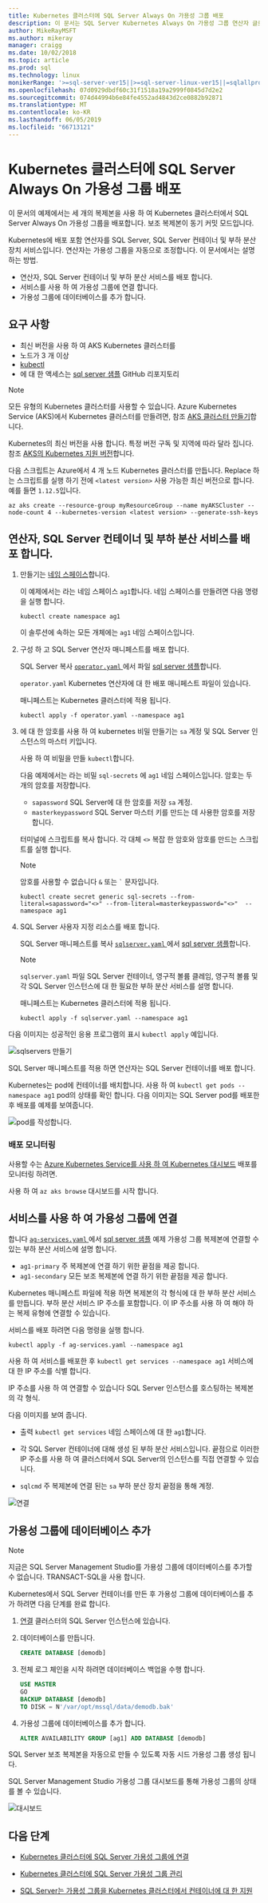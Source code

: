 ```yaml
---
title: Kubernetes 클러스터에 SQL Server Always On 가용성 그룹 배포
description: 이 문서는 SQL Server Kubernetes Always On 가용성 그룹 연산자 글로벌 요구 사항에 대 한 매개 변수를 설명합니다.
author: MikeRayMSFT
ms.author: mikeray
manager: craigg
ms.date: 10/02/2018
ms.topic: article
ms.prod: sql
ms.technology: linux
monikerRange: '>=sql-server-ver15||>=sql-server-linux-ver15||=sqlallproducts-allversions'
ms.openlocfilehash: 07d0929dbdf60c31f1518a19a2999f0845d7d2e2
ms.sourcegitcommit: 074d44994b6e84fe4552ad4843d2ce0882b92871
ms.translationtype: MT
ms.contentlocale: ko-KR
ms.lasthandoff: 06/05/2019
ms.locfileid: "66713121"
---
```

# <a name="deploy-a-sql-server-always-on-availability-group-on-a-kubernetes-cluster"></a>Kubernetes 클러스터에 SQL Server Always On 가용성 그룹 배포

이 문서의 예제에서는 세 개의 복제본을 사용 하 여 Kubernetes 클러스터에서 SQL Server Always On 가용성 그룹을 배포합니다. 보조 복제본이 동기 커밋 모드입니다.

Kubernetes에 배포 포함 연산자를 SQL Server, SQL Server 컨테이너 및 부하 분산 장치 서비스입니다. 연산자는 가용성 그룹을 자동으로 조정합니다. 이 문서에서는 설명 하는 방법.

- 연산자, SQL Server 컨테이너 및 부하 분산 서비스를 배포 합니다.
- 서비스를 사용 하 여 가용성 그룹에 연결 합니다.
- 가용성 그룹에 데이터베이스를 추가 합니다.

## <a name="requirements"></a>요구 사항

- 최신 버전을 사용 하 여 AKS Kubernetes 클러스터를
- 노드가 3 개 이상
- [kubectl](https://kubernetes.io/docs/tasks/tools/install-kubectl/)
- 에 대 한 액세스는 [sql server 샘플](https://github.com/Microsoft/sql-server-samples/tree/master/samples/features/high%20availability/Kubernetes/sample-manifest-files) GitHub 리포지토리

> [!NOTE]
> 모든 유형의 Kubernetes 클러스터를 사용할 수 있습니다. Azure Kubernetes Service (AKS)에서 Kubernetes 클러스터를 만들려면, 참조 [AKS 클러스터 만들기](https://docs.microsoft.com/azure/aks/create-cluster)합니다.
>
> Kubernetes의 최신 버전을 사용 합니다. 특정 버전 구독 및 지역에 따라 달라 집니다. 참조 [AKS의 Kubernetes 지원 버전](https://docs.microsoft.com/en-us/azure/aks/supported-kubernetes-versions)합니다.  
>
> 다음 스크립트는 Azure에서 4 개 노드 Kubernetes 클러스터를 만듭니다. Replace 하는 스크립트를 실행 하기 전에 `<latest version>` 사용 가능한 최신 버전으로 합니다. 예를 들면 `1.12.5`입니다.
>
> ```azure-cli
> az aks create --resource-group myResourceGroup --name myAKSCluster --node-count 4 --kubernetes-version <latest version> --generate-ssh-keys
> ```

## <a name="deploy-the-operator-sql-server-containers-and-load-balancing-services"></a>연산자, SQL Server 컨테이너 및 부하 분산 서비스를 배포 합니다.

1. 만들기는 [네임 스페이스](https://kubernetes.io/docs/concepts/overview/working-with-objects/namespaces/)합니다.

      이 예제에서는 라는 네임 스페이스 `ag1`합니다. 네임 스페이스를 만들려면 다음 명령을 실행 합니다.
    
      ```azurecli
      kubectl create namespace ag1
      ```
    
      이 솔루션에 속하는 모든 개체에는 `ag1` 네임 스페이스입니다.

1. 구성 하 고 SQL Server 연산자 매니페스트를 배포 합니다.

      SQL Server 복사 [ `operator.yaml` ](https://github.com/Microsoft/sql-server-samples/tree/master/samples/features/high%20availability/Kubernetes/sample-manifest-files/operator.yaml) 에서 파일 [sql server 샘플](https://github.com/Microsoft/sql-server-samples/tree/master/samples/features/high%20availability/Kubernetes/sample-manifest-files)합니다.
    
      `operator.yaml` Kubernetes 연산자에 대 한 배포 매니페스트 파일이 있습니다.
    
      매니페스트는 Kubernetes 클러스터에 적용 됩니다.
    
      ```azurecli
      kubectl apply -f operator.yaml --namespace ag1
      ```
    
1. 에 대 한 암호를 사용 하 여 kubernetes 비밀 만들기는 `sa` 계정 및 SQL Server 인스턴스의 마스터 키입니다.

      사용 하 여 비밀을 만들 `kubectl`합니다.
      
      다음 예제에서는 라는 비밀 `sql-secrets` 에 `ag1` 네임 스페이스입니다. 암호는 두 개의 암호를 저장합니다.
      
      - `sapassword` SQL Server에 대 한 암호를 저장 `sa` 계정.
      - `masterkeypassword` SQL Server 마스터 키를 만드는 데 사용한 암호를 저장 합니다. 
    
   터미널에 스크립트를 복사 합니다. 각 대체 `<>` 복잡 한 암호와 암호를 만드는 스크립트를 실행 합니다.
    
   >[!NOTE]
   >암호를 사용할 수 없습니다 `&` 또는 `` ` `` 문자입니다.
    
   ```azurecli
   kubectl create secret generic sql-secrets --from-literal=sapassword="<>" --from-literal=masterkeypassword="<>"  --namespace ag1
   ```

1. SQL Server 사용자 지정 리소스를 배포 합니다.

      SQL Server 매니페스트를 복사 [ `sqlserver.yaml` ](https://github.com/Microsoft/sql-server-samples/tree/master/samples/features/high%20availability/Kubernetes/sample-manifest-files/sqlserver.yaml) 에서 [sql server 샘플](https://github.com/Microsoft/sql-server-samples/tree/master/samples/features/high%20availability/Kubernetes/sample-manifest-files)합니다.
    
      >[!NOTE]
      >`sqlserver.yaml` 파일 SQL Server 컨테이너, 영구적 볼륨 클레임, 영구적 볼륨 및 각 SQL Server 인스턴스에 대 한 필요한 부하 분산 서비스를 설명 합니다.
    
      매니페스트는 Kubernetes 클러스터에 적용 됩니다.
    
      ```azurecli
      kubectl apply -f sqlserver.yaml --namespace ag1
      ```
      
다음 이미지는 성공적인 응용 프로그램의 표시 `kubectl apply` 예입니다.

![sqlservers 만들기](./media/sql-server-linux-kubernetes-deploy/create-sqlservers.png)

SQL Server 매니페스트를 적용 하면 연산자는 SQL Server 컨테이너를 배포 합니다.

Kubernetes는 pod에 컨테이너를 배치합니다. 사용 하 여 `kubectl get pods --namespace ag1` pod의 상태를 확인 합니다. 다음 이미지는 SQL Server pod를 배포한 후 배포를 예제를 보여줍니다. 

![pod를 작성합니다.](./media/sql-server-linux-kubernetes-deploy/builtpods.png)

### <a name="monitor-the-deployment"></a>배포 모니터링

사용할 수는 [Azure Kubernetes Service를 사용 하 여 Kubernetes 대시보드](https://docs.microsoft.com/azure/aks/kubernetes-dashboard) 배포를 모니터링 하려면.

사용 하 여 `az aks browse` 대시보드를 시작 합니다. 

## <a name="connect-to-the-availability-group-with-the-services"></a>서비스를 사용 하 여 가용성 그룹에 연결

합니다 [ `ag-services.yaml` ](https://github.com/Microsoft/sql-server-samples/tree/master/samples/features/high%20availability/Kubernetes/sample-manifest-files/ag-services.yaml) 에서 [sql server 샘플](https://github.com/Microsoft/sql-server-samples/tree/master/samples/features/high%20availability/Kubernetes/sample-manifest-files) 예제 가용성 그룹 복제본에 연결할 수 있는 부하 분산 서비스에 설명 합니다. 

- `ag1-primary` 주 복제본에 연결 하기 위한 끝점을 제공 합니다.
- `ag1-secondary` 모든 보조 복제본에 연결 하기 위한 끝점을 제공 합니다.

Kubernetes 매니페스트 파일에 적용 하면 복제본의 각 형식에 대 한 부하 분산 서비스를 만듭니다. 부하 분산 서비스 IP 주소를 포함합니다. 이 IP 주소를 사용 하 여 해야 하는 복제 유형에 연결할 수 있습니다.

서비스를 배포 하려면 다음 명령을 실행 합니다.

```azurecli
kubectl apply -f ag-services.yaml --namespace ag1
```

사용 하 여 서비스를 배포한 후 `kubectl get services --namespace ag1` 서비스에 대 한 IP 주소를 식별 합니다.

IP 주소를 사용 하 여 연결할 수 있습니다 SQL Server 인스턴스를 호스팅하는 복제본의 각 형식.

다음 이미지를 보여 줍니다.

- 출력 `kubectl get services` 네임 스페이스에 대 한 `ag1`합니다.

- 각 SQL Server 컨테이너에 대해 생성 된 부하 분산 서비스입니다. 끝점으로 이러한 IP 주소를 사용 하 여 클러스터에서 SQL Server의 인스턴스를 직접 연결할 수 있습니다.

- `sqlcmd` 주 복제본에 연결 된는 `sa` 부하 분산 장치 끝점을 통해 계정.

![연결](./media/sql-server-linux-kubernetes-deploy/connect.png)

## <a name="add-a-database-to-the-availability-group"></a>가용성 그룹에 데이터베이스 추가

>[!NOTE]
>지금은 SQL Server Management Studio를 가용성 그룹에 데이터베이스를 추가할 수 없습니다. TRANSACT-SQL을 사용 합니다.

Kubernetes에서 SQL Server 컨테이너를 만든 후 가용성 그룹에 데이터베이스를 추가 하려면 다음 단계를 완료 합니다.

1. [연결](sql-server-linux-kubernetes-connect.md) 클러스터의 SQL Server 인스턴스에 있습니다.

1. 데이터베이스를 만듭니다.

      ```sql
      CREATE DATABASE [demodb]
      ```

1. 전체 로그 체인을 시작 하려면 데이터베이스 백업을 수행 합니다.

      ```sql
      USE MASTER
      GO
      BACKUP DATABASE [demodb] 
      TO DISK = N'/var/opt/mssql/data/demodb.bak'
      ```

1. 가용성 그룹에 데이터베이스를 추가 합니다.

      ```sql
      ALTER AVAILABILITY GROUP [ag1] ADD DATABASE [demodb]
      ```
    
SQL Server 보조 복제본을 자동으로 만들 수 있도록 자동 시드 가용성 그룹 생성 됩니다.

SQL Server Management Studio 가용성 그룹 대시보드를 통해 가용성 그룹의 상태를 볼 수 있습니다.

![대시보드](./media/sql-server-linux-kubernetes-deploy/dashboard.png)

## <a name="next-steps"></a>다음 단계

- [Kubernetes 클러스터에 SQL Server 가용성 그룹에 연결](sql-server-linux-kubernetes-connect.md)

- [Kubernetes 클러스터에 SQL Server 가용성 그룹 관리](sql-server-linux-kubernetes-manage.md)

- [SQL Server는 가용성 그룹을 Kubernetes 클러스터에서 컨테이너에 대 한 지원](sql-server-ag-kubernetes.md)

